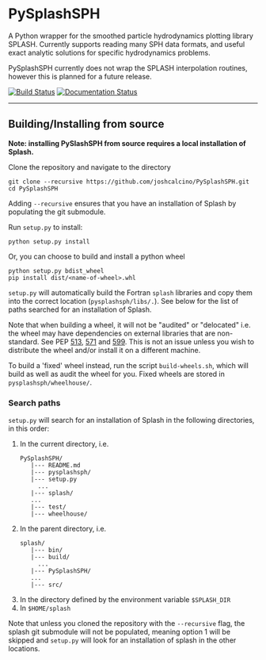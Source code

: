 PySplashSPH
========

A Python wrapper for the smoothed particle hydrodynamics plotting library SPLASH.
Currently supports reading many SPH data formats, and useful exact analytic solutions
for specific hydrodynamics problems.

PySplashSPH currently does not wrap the SPLASH interpolation routines, however this
is planned for a future release.

[![Build Status](https://travis-ci.com/joshcalcino/pysplashsph.svg?branch=master)](https://travis-ci.com/github/joshcalcino/pysplashsph)
[![Documentation Status](https://readthedocs.org/projects/pysplash/badge/?version=latest)](https://pysplash.readthedocs.io/en/latest/?badge=latest)


---

## Building/Installing from source
**Note: installing PySlashSPH from source requires a local installation of Splash.**

Clone the repository and navigate to the directory
```
git clone --recursive https://github.com/joshcalcino/PySplashSPH.git
cd PySplashSPH
```
Adding `--recursive` ensures that you have an installation of Splash by populating the git submodule.

Run `setup.py` to install:
```
python setup.py install
```

Or, you can choose to build and install a python wheel
```
python setup.py bdist_wheel
pip install dist/<name-of-wheel>.whl
```

`setup.py` will automatically build the Fortran `splash` libraries and copy them into the correct location (`pysplashsph/libs/.`). See below for the list of paths searched for an installation of Splash.

Note that when building a wheel, it will not be "audited" or "delocated" i.e. the wheel may have dependencies on external libraries that are non-standard. See PEP [513](https://www.python.org/dev/peps/pep-0513/), [571](https://www.python.org/dev/peps/pep-0571/) and [599](https://www.python.org/dev/peps/pep-0571/).
This is not an issue unless you wish to distribute the wheel and/or install it on a different machine.

To build a 'fixed' wheel instead, run the script `build-wheels.sh`, which will build as well as audit the wheel for you. Fixed wheels are stored in `pysplashsph/wheelhouse/`.

### Search paths
`setup.py` will search for an installation of Splash in the following directories, in this order:

1. In the current directory, i.e.
   ```
   PySplashSPH/
      |--- README.md
      |--- pysplashsph/
      |--- setup.py
        ...
      |--- splash/
      ...
      |--- test/
      |--- wheelhouse/
   ```
2. In the parent directory, i.e.
   ```
   splash/
      |--- bin/
      |--- build/
        ...
      |--- PySplashSPH/
      ...
      |--- src/
   ```
3. In the directory defined by the environment variable `$SPLASH_DIR`
4. In `$HOME/splash`

Note that unless you cloned the repository with the `--recursive` flag, the splash git submodule will not be populated, meaning option 1 will be skipped and `setup.py` will look for an installation of splash in the other locations.
